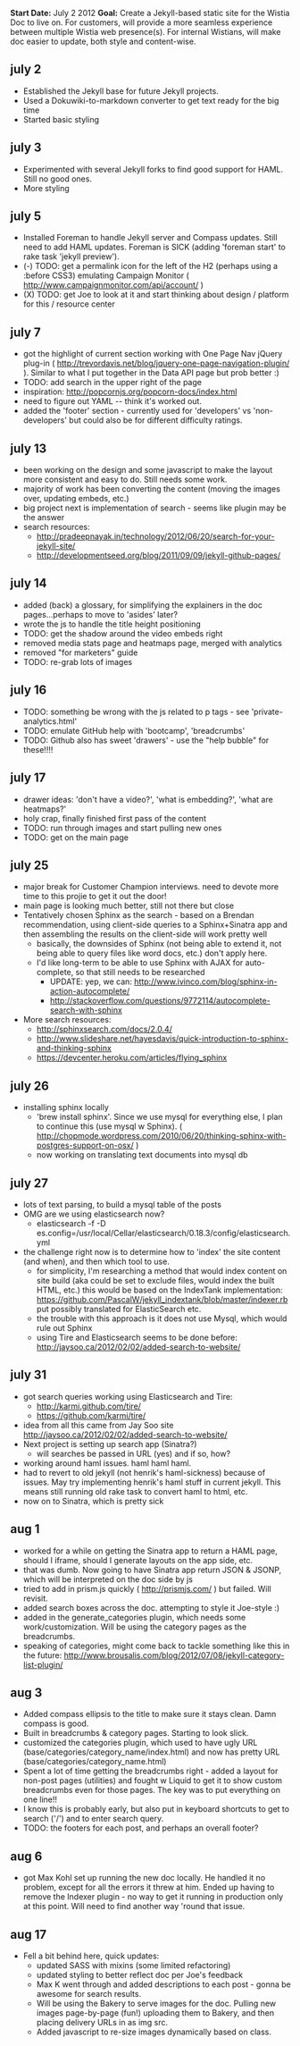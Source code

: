 
**Start Date:** July 2 2012
**Goal:** Create a Jekyll-based static site for the Wistia Doc to live on. For customers, will provide a more seamless experience between multiple Wistia web presence(s). For internal Wistians, will make doc easier to update, both style and content-wise.

## july 2 ##

* Established the Jekyll base for future Jekyll projects.
* Used a Dokuwiki-to-markdown converter to get text ready for the big time
* Started basic styling

## july 3 ##

* Experimented with several Jekyll forks to find good support for HAML.  Still no good ones.
* More styling

## july 5 ##

* Installed Foreman to handle Jekyll server and Compass updates.  Still need to add HAML updates.  Foreman is SICK (adding 'foreman start' to rake task 'jekyll preview').
* (-) TODO: get a permalink icon for the left of the H2 (perhaps using a :before CSS3) emulating Campaign Monitor ( http://www.campaignmonitor.com/api/account/ )
* (X) TODO: get Joe to look at it and start thinking about design / platform for this / resource center

## july 7 ##

* got the highlight of current section working with One Page Nav jQuery plug-in ( http://trevordavis.net/blog/jquery-one-page-navigation-plugin/ ). Similar to what I put together in the Data API page but prob better :)
* TODO: add search in the upper right of the page
* inspiration: http://popcornjs.org/popcorn-docs/index.html
* need to figure out YAML -- think it's worked out.
* added the 'footer' section - currently used for 'developers' vs 'non-developers' but could also be for different difficulty ratings.

## july 13 ##

* been working on the design and some javascript to make the layout more consistent and easy to do.  Still needs some work.
* majority of work has been converting the content (moving the images over, updating embeds, etc.)
* big project next is implementation of search - seems like plugin may be the answer
* search resources:
  * http://pradeepnayak.in/technology/2012/06/20/search-for-your-jekyll-site/
  * http://developmentseed.org/blog/2011/09/09/jekyll-github-pages/

## july 14 ##

* added (back) a glossary, for simplifying the explainers in the doc pages...perhaps to move to 'asides' later?
* wrote the js to handle the title height positioning
* TODO: get the shadow around the video embeds right
* removed media stats page and heatmaps page, merged with analytics
* removed "for marketers" guide
* TODO: re-grab lots of images

## july 16 ##

* TODO: something be wrong with the js related to p tags - see 'private-analytics.html'
* TODO: emulate GitHub help with 'bootcamp', 'breadcrumbs'
* TODO: Github also has sweet 'drawers' - use the "help bubble" for these!!!!

## july 17 ##

* drawer ideas: 'don't have a video?', 'what is embedding?', 'what are heatmaps?'
* holy crap, finally finished first pass of the content
* TODO: run through images and start pulling new ones
* TODO: get on the main page

## july 25 ##

* major break for Customer Champion interviews. need to devote more time to this projie to get it out the door!
* main page is looking much better, still not there but close
* Tentatively chosen Sphinx as the search - based on a Brendan recommendation, using client-side queries to a Sphinx+Sinatra app and then assembling the results on the client-side will work pretty well
  * basically, the downsides of Sphinx (not being able to extend it, not being able to query files like word docs, etc.) don't apply here.
  * I'd like long-term to be able to use Sphinx with AJAX for auto-complete, so that still needs to be researched
    * UPDATE: yep, we can: http://www.ivinco.com/blog/sphinx-in-action-autocomplete/
    * http://stackoverflow.com/questions/9772114/autocomplete-search-with-sphinx
* More search resources:
  * http://sphinxsearch.com/docs/2.0.4/
  * http://www.slideshare.net/hayesdavis/quick-introduction-to-sphinx-and-thinking-sphinx
  * https://devcenter.heroku.com/articles/flying_sphinx

## july 26 ##

* installing sphinx locally 
  - 'brew install sphinx'.  Since we use mysql for everything else, I plan to continue this (use mysql w Sphinx). ( http://chopmode.wordpress.com/2010/06/20/thinking-sphinx-with-postgres-support-on-osx/ )
  - now working on translating text documents into mysql db

## july 27 ##

* lots of text parsing, to build a mysql table of the posts
* OMG are we using elasticsearch now?
  - elasticsearch -f -D es.config=/usr/local/Cellar/elasticsearch/0.18.3/config/elasticsearch.yml
* the challenge right now is to determine how to 'index' the site content (and when), and then which tool to use.
  - for simplicity, I'm researching a method that would index content on site build (aka could be set to exclude files, would index the built HTML, etc.) this would be based on the IndexTank implementation: https://github.com/PascalW/jekyll_indextank/blob/master/indexer.rb put possibly translated for ElasticSearch etc.
  - the trouble with this approach is it does not use Mysql, which would rule out Sphinx
  - using Tire and Elasticsearch seems to be done before: http://jaysoo.ca/2012/02/02/added-search-to-website/

## july 31 ##

* got search queries working using Elasticsearch and Tire:
  - http://karmi.github.com/tire/
  - https://github.com/karmi/tire/
* idea from all this came from Jay Soo site http://jaysoo.ca/2012/02/02/added-search-to-website/
* Next project is setting up search app (Sinatra?)
  - will searches be passed in URL (yes) and if so, how?
* working around haml issues. haml haml haml.
* had to revert to old jekyll (not henrik's haml-sickness) because of issues.  May try implementing henrik's haml stuff in current jekyll. This means still running old rake task to convert haml to html, etc.
* now on to Sinatra, which is pretty sick

## aug 1 ##

* worked for a while on getting the Sinatra app to return a HAML page, should I iframe, should I generate layouts on the app side, etc.
* that was dumb. Now going to have Sinatra app return JSON & JSONP, which will be interpreted on the doc side by js
* tried to add in prism.js quickly ( http://prismjs.com/ ) but failed.  Will revisit.
* added search boxes across the doc. attempting to style it Joe-style :)
* added in the generate_categories plugin, which needs some work/customization.  Will be using the category pages as the breadcrumbs.
* speaking of categories, might come back to tackle something like this in the future: http://www.brousalis.com/blog/2012/07/08/jekyll-category-list-plugin/

## aug 3 ##
* Added compass ellipsis to the title to make sure it stays clean. Damn compass is good.
* Built in breadcrumbs & category pages.  Starting to look slick.
* customized the categories plugin, which used to have ugly URL (base/categories/category_name/index.html) and now has pretty URL (base/categories/category_name.html)
* Spent a lot of time getting the breadcrumbs right - added a layout for non-post pages (utilities) and fought w Liquid to get it to show custom breadcrumbs even for those pages.  The key was to put everything on one line!!
* I know this is probably early, but also put in keyboard shortcuts to get to search ('/') and to enter search query.
* TODO: the footers for each post, and perhaps an overall footer?

## aug 6 ##
* got Max Kohl set up running the new doc locally. He handled it no problem, except for all the errors it threw at him.  Ended up having to remove the Indexer plugin - no way to get it running in production only at this point. Will need to find another way 'round that issue.

## aug 17 ##
* Fell a bit behind here, quick updates: 
  * updated SASS with mixins (some limited refactoring)
  * updated styling to better reflect doc per Joe's feedback
  * Max K went through and added descriptions to each post - gonna be awesome for search results.
  * Will be using the Bakery to serve images for the doc.  Pulling new images page-by-page (fun!) uploading them to Bakery, and then placing delivery URLs in as img src.  
  * Added javascript to re-size images dynamically based on class.
